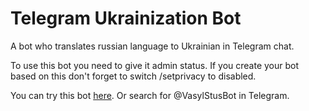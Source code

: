 # Telegram Ukrainization Bot
A bot who translates russian language to Ukrainian in Telegram chat.

To use this bot you need to give it admin status. If you create your bot based on this don't forget to switch /setprivacy to disabled.

You can try this bot [here](https://t.me/VasylStusBot).
Or search for @VasylStusBot in Telegram.